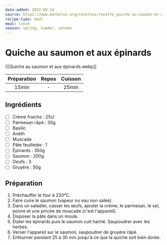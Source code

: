 ```yaml
---
date-added: 2022-09-14
source: https://www.marmiton.org/recettes/recette_quiche-au-saumon-et-aux-epinards_22164.aspx
recipe-type: meal
meal: lunch
season: spring, summer, autumn
---
```


# Quiche au saumon et aux épinards

![[Quiche au saumon et aux épinards.webp]]

| Préparation | Repos | Cuisson |
|:-----------:|:-----:|:-------:|
|    15min    |   -   |  25min  |

## Ingrédients

- [ ] Crème fraiche : 25cl
- [ ] Parmesan râpé : 30g
- [ ] Basilic
- [ ] Aneth
- [ ] Muscade
- [ ] Pâte feuilletée : 1
- [ ] Épinards : 350g
- [ ] Saumon : 200g
- [ ] Oeufs : 3
- [ ] Gruyère : 50g

## Préparation

1. Préchauffer le four à 220°C.
2. Faire cuire le saumon (vapeur ou eau non salée).
3. Dans un saladier, casser les œufs, ajouter la crème, le parmesan, le sel, poivre et une pincée de muscade (c'est l'appareil).
4. Disposer la pâte dans un moule.
5. Étaler les épinards puis le saumon cuit haché. Saupoudrer avec les herbes.
6. Verser l'appareil sur le saumon, saupoudrer de gruyère râpé.
7. Enfourner pendant 25 à 30 min jusqu'à ce que la quiche soit bien dorée.
